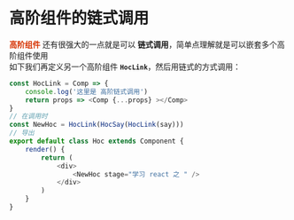 # 高阶组件的链式调用

**<font color="#d63200">高阶组件</font>** 还有很强大的一点就是可以 **链式调用**，简单点理解就是可以嵌套多个高阶组件使用  
如下我们再定义另一个高阶组件 **```HocLink```**，然后用链式的方式调用：

```js
const HocLink = Comp => {
    console.log('这里是 高阶链式调用')
    return props => <Comp {...props} ></Comp>
}
// 在调用时
const NewHoc = HocLink(HocSay(HocLink(say)))
// 导出
export default class Hoc extends Component {
    render() {
        return (
            <div>
                <NewHoc stage="学习 react 之 " />
            </div>
        )
    }
}
```
